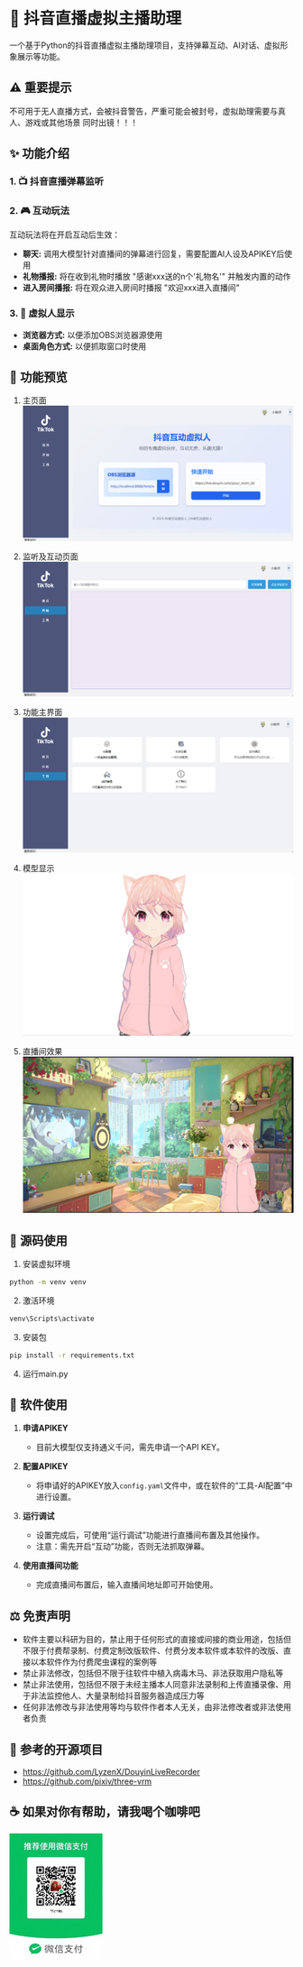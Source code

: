 # 🤖 抖音直播虚拟主播助理

一个基于Python的抖音直播虚拟主播助理项目，支持弹幕互动、AI对话、虚拟形象展示等功能。

## ⚠️ 重要提示
不可用于无人直播方式，会被抖音警告，严重可能会被封号，虚拟助理需要与真人、游戏或其他场景 同时出镜！！！

## ✨ 功能介绍

### 1. 📺 抖音直播弹幕监听

### 2. 🎮 互动玩法
互动玩法将在开启互动后生效：

* **聊天:** 调用大模型针对直播间的弹幕进行回复，需要配置AI人设及APIKEY后使用
* **礼物播报:** 将在收到礼物时播放 "感谢xxx送的n个'礼物名'" 并触发内置的动作
* **进入房间播报:** 将在观众进入房间时播报 "欢迎xxx进入直播间"

### 3. 👾 虚拟人显示

* **浏览器方式:** 以便添加OBS浏览器源使用
* **桌面角色方式:** 以便抓取窗口时使用

## 🎉 功能预览

1. 主页面
![主页面](https://raw.githubusercontent.com/MrsongJl/douyin_assistant/main/samples/主页面.png)

2. 监听及互动页面
![监听及互动页面](https://raw.githubusercontent.com/MrsongJl/douyin_assistant/main/samples/监听及互动页面.png)

3. 功能主界面
![功能主界面](https://raw.githubusercontent.com/MrsongJl/douyin_assistant/main/samples/功能主界面.png)

4. 模型显示
![模型显示](https://raw.githubusercontent.com/MrsongJl/douyin_assistant/main/samples/模型显示.png)

5. 直播间效果
![直播间效果](https://raw.githubusercontent.com/MrsongJl/douyin_assistant/main/samples/直播间效果.png)

## 🚀 源码使用

1. 安装虚拟环境
```bash
python -m venv venv
```

2. 激活环境
```bash
venv\Scripts\activate
```

3. 安装包
```bash
pip install -r requirements.txt
```

4. 运行main.py

## 📖 软件使用

1. **申请APIKEY**  
   - 目前大模型仅支持通义千问，需先申请一个API KEY。

2. **配置APIKEY**  
   - 将申请好的APIKEY放入`config.yaml`文件中，或在软件的“工具-AI配置”中进行设置。

3. **运行调试**  
   - 设置完成后，可使用“运行调试”功能进行直播间布置及其他操作。  
   - 注意：需先开启“互动”功能，否则无法抓取弹幕。

4. **使用直播间功能**  
   - 完成直播间布置后，输入直播间地址即可开始使用。


## ⚖️ 免责声明

* 软件主要以科研为目的，禁止用于任何形式的直接或间接的商业用途，包括但不限于付费帮录制、付费定制改版软件、付费分发本软件或本软件的改版、直接以本软件作为付费爬虫课程的案例等
* 禁止非法修改，包括但不限于往软件中植入病毒木马、非法获取用户隐私等
* 禁止非法使用，包括但不限于未经主播本人同意非法录制和上传直播录像、用于非法监控他人、大量录制给抖音服务器造成压力等
* 任何非法修改与非法使用等均与软件作者本人无关，由非法修改者或非法使用者负责

## 🙏 参考的开源项目

* https://github.com/LyzenX/DouyinLiveRecorder
* https://github.com/pixiv/three-vrm

## ☕ 如果对你有帮助，请我喝个咖啡吧
![二维码](https://raw.githubusercontent.com/MrsongJl/douyin_assistant/main/assets/imgs/250cd36005b82dbfbb1974957e7733a.jpg)